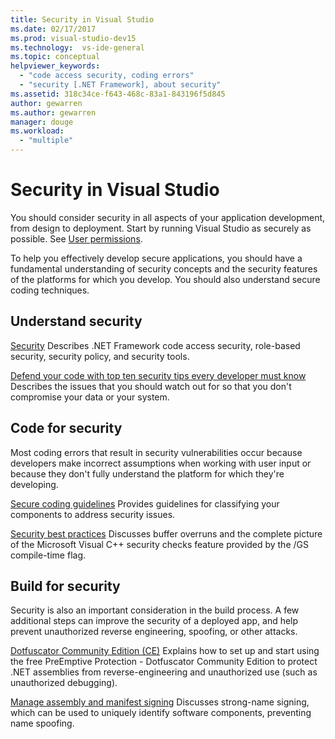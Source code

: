 ```yaml
---
title: Security in Visual Studio
ms.date: 02/17/2017
ms.prod: visual-studio-dev15
ms.technology:  vs-ide-general
ms.topic: conceptual
helpviewer_keywords:
  - "code access security, coding errors"
  - "security [.NET Framework], about security"
ms.assetid: 318c34ce-f643-468c-83a1-843196f5d845
author: gewarren
ms.author: gewarren
manager: douge
ms.workload:
  - "multiple"
---
```

# Security in Visual Studio

You should consider security in all aspects of your application development, from design to deployment. Start by running Visual Studio as securely as possible. See [User permissions](../ide/user-permissions-and-visual-studio.md).

 To help you effectively develop secure applications, you should have a fundamental understanding of security concepts and the security features of the platforms for which you develop. You should also understand secure coding techniques.

## Understand security
 [Security](/dotnet/standard/security/index)
 Describes .NET Framework code access security, role-based security, security policy, and security tools.

 [Defend your code with top ten security tips every developer must know](http://go.microsoft.com/fwlink/?LinkId=72877)
 Describes the issues that you should watch out for so that you don't compromise your data or your system.

## Code for security
 Most coding errors that result in security vulnerabilities occur because developers make incorrect assumptions when working with user input or because they don't fully understand the platform for which they're developing.

 [Secure coding guidelines](/dotnet/standard/security/secure-coding-guidelines)
 Provides guidelines for classifying your components to address security issues.

 [Security best practices](/cpp/top/security-best-practices-for-cpp)
 Discusses buffer overruns and the complete picture of the Microsoft Visual C++ security checks feature provided by the /GS compile-time flag.

## Build for security
 Security is also an important consideration in the build process.  A few additional steps can improve the security of a deployed app, and help prevent unauthorized reverse engineering, spoofing, or other attacks.

 [Dotfuscator Community Edition (CE)](dotfuscator/index.md)
 Explains how to set up and start using the free PreEmptive Protection - Dotfuscator Community Edition to protect .NET assemblies from reverse-engineering and unauthorized use (such as unauthorized debugging).

 [Manage assembly and manifest signing](managing-assembly-and-manifest-signing.md)
 Discusses strong-name signing, which can be used to uniquely identify software components, preventing name spoofing.